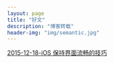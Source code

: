 ```yaml
---
layout: page
title: "好文"
description: "博客转载"
header-img: "img/semantic.jpg"
---
```


 [2015-12-18-iOS 保持界面流畅的技巧](http://blog.ibireme.com/2015/11/12/smooth_user_interfaces_for_ios/)

